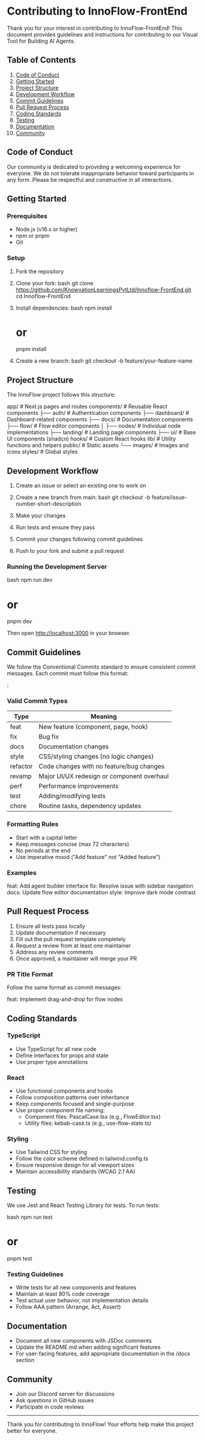 # Contributing to InnoFlow-FrontEnd

Thank you for your interest in contributing to InnoFlow-FrontEnd! This document provides guidelines and instructions for contributing to our Visual Tool for Building AI Agents.

## Table of Contents

1. [Code of Conduct](#code-of-conduct)
2. [Getting Started](#getting-started)
3. [Project Structure](#project-structure)
4. [Development Workflow](#development-workflow)
5. [Commit Guidelines](#commit-guidelines)
6. [Pull Request Process](#pull-request-process)
7. [Coding Standards](#coding-standards)
8. [Testing](#testing)
9. [Documentation](#documentation)
10. [Community](#community)

## Code of Conduct

Our community is dedicated to providing a welcoming experience for everyone. We do not tolerate inappropriate behavior toward participants in any form. Please be respectful and constructive in all interactions.
## Getting Started

### Prerequisites

- Node.js (v16.x or higher)
- npm or pnpm
- Git

### Setup

1. Fork the repository
2. Clone your fork:
   bash
   git clone https://github.com/KnowvationLearningsPvtLtd/Innoflow-FrontEnd.git
   cd Innoflow-FrontEnd
   
3. Install dependencies:
   bash
   npm install
   # or
   pnpm install
   
4. Create a new branch:
   bash
   git checkout -b feature/your-feature-name
   

## Project Structure

The InnoFlow project follows this structure:


app/                 # Next.js pages and routes
components/          # Reusable React components
├── auth/            # Authentication components
├── dashboard/       # Dashboard-related components
├── docs/            # Documentation components
├── flow/            # Flow editor components
│   ├── nodes/       # Individual node implementations
├── landing/         # Landing page components
├── ui/              # Base UI components (shadcn)
hooks/               # Custom React hooks
lib/                 # Utility functions and helpers
public/              # Static assets
└── images/          # Images and icons
styles/              # Global styles


## Development Workflow

1. Create an issue or select an existing one to work on
2. Create a new branch from main:
   bash
   git checkout -b feature/issue-number-short-description
   
3. Make your changes
4. Run tests and ensure they pass
5. Commit your changes following commit guidelines
6. Push to your fork and submit a pull request

### Running the Development Server

bash
npm run dev
# or
pnpm dev


Then open [http://localhost:3000](http://localhost:3000) in your browser.

## Commit Guidelines

We follow the Conventional Commits standard to ensure consistent commit messages. Each commit must follow this format:


<type>: <description>


### Valid Commit Types

| Type       | Meaning                                                 |
|------------|---------------------------------------------------------|
| feat     | New feature (component, page, hook)                     |
| fix      | Bug fix                                                 |
| docs     | Documentation changes                                   |
| style    | CSS/styling changes (no logic changes)                  |
| refactor | Code changes with no feature/bug changes                |
| revamp   | Major UI/UX redesign or component overhaul              |
| perf     | Performance improvements                                |
| test     | Adding/modifying tests                                  |
| chore    | Routine tasks, dependency updates                       |

### Formatting Rules

- Start with a capital letter
- Keep messages concise (max 72 characters)
- No periods at the end
- Use imperative mood ("Add feature" not "Added feature")

### Examples


feat: Add agent builder interface
fix: Resolve issue with sidebar navigation
docs: Update flow editor documentation
style: Improve dark mode contrast


## Pull Request Process

1. Ensure all tests pass locally
2. Update documentation if necessary
3. Fill out the pull request template completely
4. Request a review from at least one maintainer
5. Address any review comments
6. Once approved, a maintainer will merge your PR

### PR Title Format

Follow the same format as commit messages:


feat: Implement drag-and-drop for flow nodes


## Coding Standards

### TypeScript

- Use TypeScript for all new code
- Define interfaces for props and state
- Use proper type annotations

### React

- Use functional components and hooks
- Follow composition patterns over inheritance
- Keep components focused and single-purpose
- Use proper component file naming:
  - Component files: PascalCase.tsx (e.g., FlowEditor.tsx)
  - Utility files: kebab-case.ts (e.g., use-flow-state.ts)

### Styling

- Use Tailwind CSS for styling
- Follow the color scheme defined in tailwind.config.ts
- Ensure responsive design for all viewport sizes
- Maintain accessibility standards (WCAG 2.1 AA)

## Testing

We use Jest and React Testing Library for tests. To run tests:

bash
npm run test
# or
pnpm test


### Testing Guidelines

- Write tests for all new components and features
- Maintain at least 80% code coverage
- Test actual user behavior, not implementation details
- Follow AAA pattern (Arrange, Act, Assert)

## Documentation

- Document all new components with JSDoc comments
- Update the README.md when adding significant features
- For user-facing features, add appropriate documentation in the /docs section

## Community

- Join our Discord server for discussions
- Ask questions in GitHub issues
- Participate in code reviews

---

Thank you for contributing to InnoFlow! Your efforts help make this project better for everyone.
